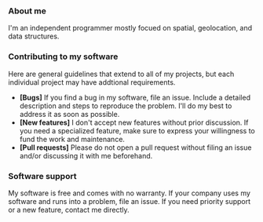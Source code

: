### About me

I'm an independent programmer mostly focued on spatial, geolocation, and data structures.

### Contributing to my software

Here are general guidelines that extend to all of my projects, but each individual project may have addtional requirements.

- **[Bugs]** If you find a bug in my software, file an issue. Include a detailed description and steps to reproduce the problem. I'll do my best to address it as soon as possible.
- **[New features]** I don't accept new features without prior discussion. If you need a specialized feature, make sure to express your willingness to fund the work and maintenance.
- **[Pull requests]** Please do not open a pull request without filing an issue and/or discussing it with me beforehand.

### Software support 

My software is free and comes with no warranty.
If your company uses my software and runs into a problem, file an issue.
If you need priority support or a new feature, contact me directly.

